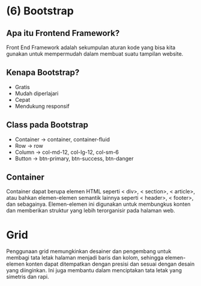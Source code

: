 # (6) Bootstrap

## Apa itu Frontend Framework?
Front End Framework adalah sekumpulan aturan kode yang bisa kita gunakan untuk mempermudah dalam membuat suatu tampilan website.

## Kenapa Bootstrap?
- Gratis
- Mudah diperlajari
- Cepat
- Mendukung responsif

## Class pada Bootstrap
- Container -> container, container-fluid
- Row -> row
- Column -> col-md-12, col-Ig-12, col-sm-6
- Button -> btn-primary, btn-success, btn-danger

## Container
Container dapat berupa elemen HTML seperti < div>, < section>, < article>, atau bahkan elemen-elemen semantik lainnya seperti < header>, < footer>, dan sebagainya. Elemen-elemen ini digunakan untuk membungkus konten dan memberikan struktur yang lebih terorganisir pada halaman web.

# Grid
Penggunaan grid memungkinkan desainer dan pengembang untuk membagi tata letak halaman menjadi baris dan kolom, sehingga elemen-elemen konten dapat ditempatkan dengan presisi dan sesuai dengan desain yang diinginkan. Ini juga membantu dalam menciptakan tata letak yang simetris dan rapi.

